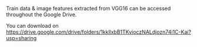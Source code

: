 Train data & image features extracted from VGG16 can be accessed throughout the Google Drive. 

You can download on https://drive.google.com/drive/folders/1kkllxbB1TKvioczNALdjozn74i1C-Kai?usp=sharing
